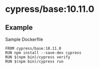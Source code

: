 # cypress/base:10.11.0

## Example

Sample Dockerfile

```
FROM cypress/base:10.11.0
RUN npm install --save-dev cypress
RUN $(npm bin)/cypress verify
RUN $(npm bin)/cypress run
```
